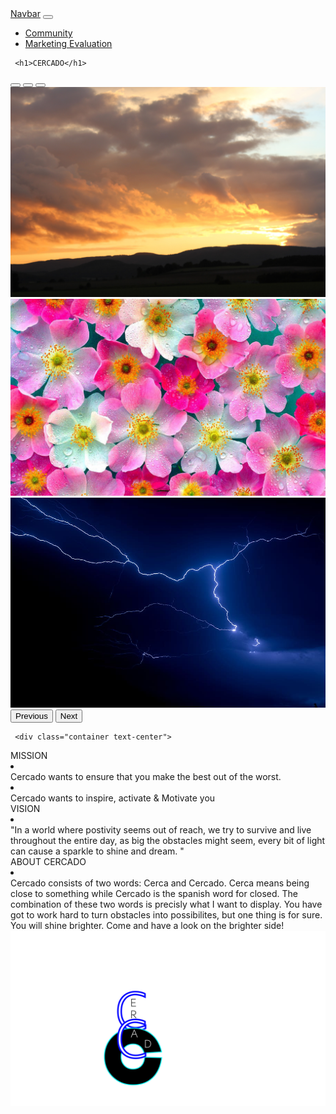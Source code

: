 <html lang="en">
  <head>
    <meta charset="utf-8">
    <meta name="viewport" content="width=device-width, initial-scale=1">
    <title>Bootstrap demo</title>
    <link href="https://cdn.jsdelivr.net/npm/bootstrap@5.3.0-alpha3/dist/css/bootstrap.min.css" rel="stylesheet" integrity="sha384-KK94CHFLLe+nY2dmCWGMq91rCGa5gtU4mk92HdvYe+M/SXH301p5ILy+dN9+nJOZ" crossorigin="anonymous">
    <link href="Index.css" rel="stylesheet" type="text/css">
  </head>
  <body>
<nav class="navbar navbar-expand-lg bg-body-tertiary">
  <div class="container-fluid">
    <a class="navbar-brand" href="#">Navbar</a>
    <button class="navbar-toggler" type="button" data-bs-toggle="collapse" data-bs-target="#navbarNav" aria-controls="navbarNav" aria-expanded="false" aria-label="Toggle navigation">
      <span class="navbar-toggler-icon"></span>
    </button>
    <div class="collapse navbar-collapse" id="navbarNav">
      <ul class="navbar-nav">
        <li class="nav-item">
          <a class="nav-link" href="Community.html">Community</a>
        </li>
         <li class="nav-item">
          <a class="nav-link" href="MarketingEvaluation.html">Marketing Evaluation</a>
        </li>
      </ul>
    </div>
  </div>
</nav> 
	  
	 <h1>CERCADO</h1>
	
  <div id="carouselExampleIndicators" class="carousel slide">
  <div class="carousel-indicators">
    <button type="button" data-bs-target="#carouselExampleIndicators" data-bs-slide-to="0" class="active" aria-current="true" aria-label="Slide 1"></button>
    <button type="button" data-bs-target="#carouselExampleIndicators" data-bs-slide-to="1" aria-label="Slide 2"></button>
    <button type="button" data-bs-target="#carouselExampleIndicators" data-bs-slide-to="2" aria-label="Slide 3"></button>
  </div>
  <div class="carousel-inner">
    <div class="carousel-item active">
      <img src="images/zoncloud.jpg" class="d-block w-100" alt="...">
    </div>
    <div class="carousel-item">
      <img src="images/Flowers-04.jpg" class="d-block w-100" alt="...">
    </div>
    <div class="carousel-item">
      <img src="images/lightning-blue-thunder-storm.jpg" class="d-block w-100" alt="...">
    </div>
  </div>
  <button class="carousel-control-prev" type="button" data-bs-target="#carouselExampleIndicators" data-bs-slide="prev">
    <span class="carousel-control-prev-icon" aria-hidden="true"></span>
    <span class="visually-hidden">Previous</span>
  </button>
  <button class="carousel-control-next" type="button" data-bs-target="#carouselExampleIndicators" data-bs-slide="next">
    <span class="carousel-control-next-icon" aria-hidden="true"></span>
    <span class="visually-hidden">Next</span>
  </button>
</div>
	  
	 <div class="container text-center">
  <div class="row">
    <div class="col">
      MISSION
		<li> </li>
	Cercado wants to ensure that you make the best out of the worst. <li> </li>
	Cercado wants to inspire, activate & Motivate you
    </div>
    <div class="col">
      VISION
		<li> </li>
		"In a world where postivity seems out of reach, we try to survive and live throughout the entire day, as big the obstacles might seem, every bit of light can cause a sparkle to shine and dream. "
    </div>
    <div class="col">
      ABOUT CERCADO
		<li> </li>
		Cercado consists of two words: Cerca and Cercado. Cerca means being close to something while Cercado is the spanish word for closed. The combination of these two words is precisly what I want to display. You have got to work hard to turn obstacles into possibilites, but one thing is for sure. You will shine brighter. Come and have a look on the brighter side!
    </div>
  </div>
</div>
  <img src="images/Tekengebied 1.png" width="520" height="280" alt=""/>

  <script src="https://cdn.jsdelivr.net/npm/bootstrap@5.3.0-alpha3/dist/js/bootstrap.bundle.min.js" integrity="sha384-ENjdO4Dr2bkBIFxQpeoTz1HIcje39Wm4jDKdf19U8gI4ddQ3GYNS7NTKfAdVQSZe" crossorigin="anonymous"></script>
	  
<script src="https://cdn.jsdelivr.net/npm/@popperjs/core@2.11.7/dist/umd/popper.min.js" integrity="sha384-zYPOMqeu1DAVkHiLqWBUTcbYfZ8osu1Nd6Z89ify25QV9guujx43ITvfi12/QExE" crossorigin="anonymous"></script>
<script src="https://cdn.jsdelivr.net/npm/bootstrap@5.3.0-alpha3/dist/js/bootstrap.min.js" integrity="sha384-Y4oOpwW3duJdCWv5ly8SCFYWqFDsfob/3GkgExXKV4idmbt98QcxXYs9UoXAB7BZ" crossorigin="anonymous"></script>
  </body>
</html>
